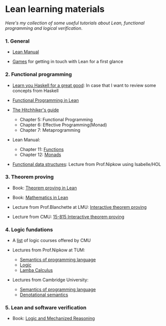 # Lean learning materials
_Here's my collection of some useful tutorials about Lean, functional programming and logical verification_.

### 1. General

* [Lean Manual](https://lean-lang.org/lean4/doc/print.html)
  
* [Games](https://adam.math.hhu.de/#/) for getting in touch with Lean for a first glance

### 2. Functional programming

* [Learn you Haskell for a great good](https://learnyouahaskell.com/chapters): In case that I want to review some concepts from Haskell

* [Functional Programming in Lean](https://lean-lang.org/functional_programming_in_lean/introduction.html)

* [The Hitchhiker's guide](https://github.com/blanchette/interactive_theorem_proving_2024/blob/main/hitchhikers_guide_2024_lmu_desktop.pdf)

  * Chapter 5: Functional Programming
  * Chapter 6: Effective Programming(Monad)
  * Chapter 7: Metaprogramming

* Lean Manual:
  * Chapter 11: [Functions](https://lean-lang.org/lean4/doc/functions.html)
  * Chapter 12: [Monads](https://lean-lang.org/lean4/doc/monads/intro.html)

* [Functional data structures](https://www21.in.tum.de/teaching/fds/SS24/index.html): Lecture from Prof.Nipkow using Isabelle/HOL
  
### 3. Theorem proving

* Book: [Theorem proving in Lean](https://lean-lang.org/theorem_proving_in_lean4/title_page.html)

* Book: [Mathematics in Lean](https://leanprover-community.github.io/mathematics_in_lean/C08_Groups_and_Rings.html)
  
* Lecture from Prof.Blanchette at LMU: [Interactive theorem proving](https://github.com/blanchette/interactive_theorem_proving_2024)
  
* Lecture from CMU: [15-815 Interactive theorem proving](https://leanprover.github.io/cmu-15815-s15/index.html)

### 4. Logic fundations

* A [list](https://logic.cmu.edu/courses.html) of logic courses offered by CMU
  
* Lectures from Prof.Nipkow at TUM:
    * [Semantics of programming language](https://www21.in.tum.de/teaching/semantics/WS23/index.html)
    * [Logic](https://www21.in.tum.de/teaching/logic/SS22/index.html)
    * [Lamba Calculus](https://www21.in.tum.de/teaching/lambda/WS23/index.html)

* Lectures from Cambridge University:
   * [Semantics of programming language](https://www.cl.cam.ac.uk/teaching/2021/Semantics/)
   * [Denotational semantics](https://www.cl.cam.ac.uk/teaching/2223/DenotSem/)

### 5. Lean and software verification

* Book: [Logic and Mechanized Reasoning](https://avigad.github.io/lamr/implementing_propositional_logic.html)
   
